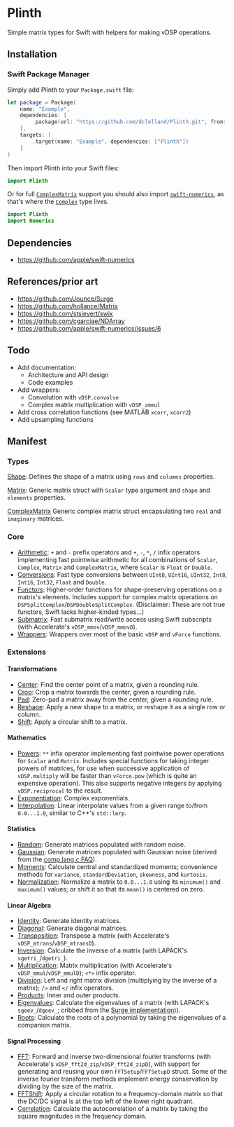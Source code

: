 # Plinth

Simple matrix types for Swift with helpers for making vDSP operations.

## Installation

### Swift Package Manager

Simply add Plinth to your `Package.swift` file: 

```swift
let package = Package(
    name: "Example",
    dependencies: [
        .package(url: "https://github.com/dclelland/Plinth.git", from: "2.0.0"),
    ],
    targets: [
        .target(name: "Example", dependencies: ["Plinth"])
    ]
)
```

Then import Plinth into your Swift files:

```swift
import Plinth
```

Or for full [`ComplexMatrix`](Sources/Plinth/ComplexMatrix.swift) support you should also import [`swift-numerics`](https://github.com/apple/swift-numerics), as that's where the [`Complex`](https://github.com/apple/swift-numerics/blob/main/Sources/ComplexModule/Complex.swift) type lives. 

```swift
import Plinth
import Numerics
```

## Dependencies

- https://github.com/apple/swift-numerics

## References/prior art

- https://github.com/Jounce/Surge
- https://github.com/hollance/Matrix
- https://github.com/stsievert/swix
- https://github.com/cgarciae/NDArray
- https://github.com/apple/swift-numerics/issues/6

## Todo

- Add documentation:
    - Architecture and API design
    - Code examples 
- Add wrappers:
    - Convolution with `vDSP.convolve`
    - Complex matrix multiplication with `vDSP_zmmul`
- Add cross correlation functions (see MATLAB `xcorr`, `xcorr2`)
- Add upsampling functions

## Manifest

### Types

[Shape](Sources/Plinth/Shape.swift): Defines the shape of a matrix using `rows` and `columns` properties.

[Matrix](Sources/Plinth/Matrix.swift): Generic matrix struct with `Scalar` type argument and `shape` and `elements` properties.

[ComplexMatrix](Sources/Plinth/ComplexMatrix.swift) Generic complex matrix struct encapsulating two `real` and `imaginary` matrices.

### Core

- [Arithmetic](Sources/Plinth/Core/Arithmetic.swift): `+` and `-` prefix operators and `+`, `-`, `*`, `/` infix operators implementing fast pointwise arithmetic for all combinations of `Scalar`, `Complex`, `Matrix` and `ComplexMatrix`, where `Scalar` is `Float` or `Double`.
- [Conversions](Sources/Plinth/Core/Conversions.swift): Fast type conversions between `UInt8`, `UInt16`, `UInt32`, `Int8`, `Int16`, `Int32`, `Float` and `Double`.
- [Functors](Sources/Plinth/Core/Functors.swift): Higher-order functions for shape-preserving operations on a matrix's elements. Includes support for complex matrix operations on `DSPSplitComplex`/`DSPDoubleSplitComplex`. (Disclaimer: These are not true functors, Swift lacks higher-kinded types...)
- [Submatrix](Sources/Plinth/Core/Submatrix.swift): Fast submatrix read/write access using Swift subscripts (with Accelerate's `vDSP_mmov`/`vDSP_mmovD`).
- [Wrappers](Sources/Plinth/Core/Wrappers.swift): Wrappers over most of the basic `vDSP` and `vForce` functions.

### Extensions

#### Transformations

- [Center](Sources/Plinth/Extensions/Transformations/Center.swift): Find the center point of a matrix, given a rounding rule.
- [Crop](Sources/Plinth/Extensions/Transformations/Crop.swift): Crop a matrix towards the center, given a rounding rule.
- [Pad](Sources/Plinth/Extensions/Transformations/Pad.swift): Zero-pad a matrix away from the center, given a rounding rule.
- [Reshape](Sources/Plinth/Extensions/Transformations/Reshape.swift): Apply a new shape to a matrix, or reshape it as a single row or column.
- [Shift](Sources/Plinth/Extensions/Transformations/Shift.swift): Apply a circular shift to a matrix.

#### Mathematics

- [Powers](Sources/Plinth/Extensions/Mathematics/Powers.swift): `**` infix operator implementing fast pointwise power operations for `Scalar` and `Matrix`. Includes special functions for taking integer powers of matrices, for use when successive application of `vDSP.multiply` will be faster than `vForce.pow` (which is quite an expensive operation). This also supports negative integers by applying `vDSP.reciprocal` to the result.
- [Exponentiation](Sources/Plinth/Extensions/Mathematics/Exponentiation.swift): Complex exponentials.
- [Interpolation](Sources/Plinth/Extensions/Statistics/Interpolation.swift): Linear interpolate values from a given range to/from `0.0...1.0`, similar to C++'s `std::lerp`.

#### Statistics

- [Random](Sources/Plinth/Extensions/Statistics/Random.swift): Generate matrices populated with random noise.
- [Gaussian](Sources/Plinth/Extensions/Statistics/Gaussian.swift): Generate matrices populated with Gaussian noise (derived from the [comp.lang.c FAQ](http://c-faq.com/lib/gaussian.html)).
- [Moments](Sources/Plinth/Extensions/Statistics/Moments.swift): Calculate central and standardized moments; convenience methods for `variance`, `standardDeviation`, `skewness`, and `kurtosis`.
- [Normalization](Sources/Plinth/Extensions/Statistics/Normalization.swift): Normalize a matrix to `0.0...1.0` using its `minimum()` and `maximum()` values; or shift it so that its `mean()` is centered on zero.

#### Linear Algebra

- [Identity](Sources/Plinth/Extensions/Linear%20Algebra/Identity.swift): Generate identity matrices.
- [Diagonal](Sources/Plinth/Extensions/Linear%20Algebra/Diagonal.swift): Generate diagonal matrices.
- [Transposition](Sources/Plinth/Extensions/Linear%20Algebra/Transposition.swift): Transpose a matrix (with Accelerate's `vDSP_mtrans`/`vDSP_mtransD`).
- [Inversion](Sources/Plinth/Extensions/Linear%20Algebra/Inversion.swift): Calculate the inverse of a matrix (with LAPACK's `sgetri_`/`dgetri_`).
- [Multiplication](Sources/Plinth/Extensions/Linear%20Algebra/Multiplication.swift): Matrix multiplication (with Accelerate's `vDSP_mmul`/`vDSP_mmulD`); `<*>` infix operator.
- [Division](Sources/Plinth/Extensions/Linear%20Algebra/Division.swift): Left and right matrix division (multiplying by the inverse of a matrix); `/>` and `</` infix operators.
- [Products](Sources/Plinth/Extensions/Linear%20Algebra/Products.swift): Inner and outer products.
- [Eigenvalues](Sources/Plinth/Extensions/Linear%20Algebra/Eigenvalues.swift): Calculate the eigenvalues of a matrix (with LAPACK's `sgeev_`/`dgeev_`; cribbed from the [Surge implementation](https://github.com/Jounce/Surge/blob/master/Sources/Surge/Linear%20Algebra/Matrix.swift#L944))).
- [Roots](Sources/Plinth/Extensions/Linear%20Algebra/Roots.swift): Calculate the roots of a polynomial by taking the eigenvalues of a companion matrix.

#### Signal Processing

- [FFT](Sources/Plinth/Extensions/Signal%20Processing/FFT.swift): Forward and inverse two-dimensional fourier transforms (with Accelerate's `vDSP_fft2d_zip`/`vDSP_fft2d_zipD`), with support for generating and reusing your own `FFTSetup`/`FFTSetupD` struct. Some of the inverse fourier transform methods implement energy conservation by dividing by the size of the matrix.
- [FFTShift](Sources/Plinth/Extensions/Signal%20Processing/FFTShift.swift): Apply a circular rotation to a frequency-domain matrix so that the DC/DC signal is at the top left of the lower right quadrant.
- [Correlation](Sources/Plinth/Extensions/Signal%20Processing/Correlation.swift): Calculate the autocorrelation of a matrix by taking the square magnitudes in the frequency domain.
